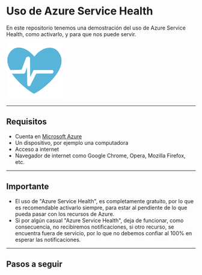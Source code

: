 # Uso de Azure Service Health
En este repositorio tenemos una demostración del uso de Azure Service Health, como activarlo, y para que nos puede servir.

![Microsoft-Azure-Service-Health](images\Microsoft-Azure-Service-Health.png)

---

## Requisitos
- Cuenta en [Microsoft Azure](https://portal.azure.com)
- Un dispositivo, por ejemplo una computadora
- Acceso a internet
- Navegador de internet como Google Chrome, Opera, Mozilla Firefox, etc.

---

## Importante
- El uso de "Azure Service Health", es completamente gratuito, por lo que es recomendable activarlo siempre, para estar al pendiente de lo que pueda pasar con los recursos de Azure.
- Si por algún casual "Azure Service Health", deja de funcionar, como consecuencia, no recibiremos notificaciones, si otro recurso, se encuentra fuera de servicio, por lo que no debemos confiar al 100% en esperar las notificaciones.

---

## Pasos a seguir